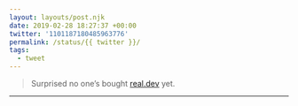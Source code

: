 ```yaml
---
layout: layouts/post.njk
date: 2019-02-28 18:27:37 +00:00
twitter: '1101187180485963776'
permalink: /status/{{ twitter }}/
tags: 
  - tweet
---
```


> Surprised no one’s bought [real.dev](http://real.dev) yet.

---
